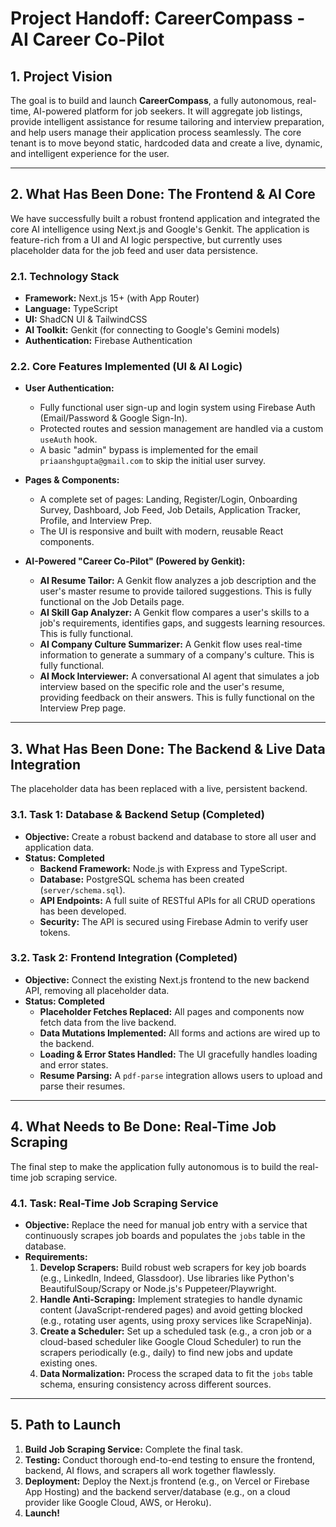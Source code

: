 
# Project Handoff: CareerCompass - AI Career Co-Pilot

## 1. Project Vision

The goal is to build and launch **CareerCompass**, a fully autonomous, real-time, AI-powered platform for job seekers. It will aggregate job listings, provide intelligent assistance for resume tailoring and interview preparation, and help users manage their application process seamlessly. The core tenant is to move beyond static, hardcoded data and create a live, dynamic, and intelligent experience for the user.

---

## 2. What Has Been Done: The Frontend & AI Core

We have successfully built a robust frontend application and integrated the core AI intelligence using Next.js and Google's Genkit. The application is feature-rich from a UI and AI logic perspective, but currently uses placeholder data for the job feed and user data persistence.

### 2.1. Technology Stack
*   **Framework:** Next.js 15+ (with App Router)
*   **Language:** TypeScript
*   **UI:** ShadCN UI & TailwindCSS
*   **AI Toolkit:** Genkit (for connecting to Google's Gemini models)
*   **Authentication:** Firebase Authentication

### 2.2. Core Features Implemented (UI & AI Logic)

*   **User Authentication:**
    *   Fully functional user sign-up and login system using Firebase Auth (Email/Password & Google Sign-In).
    *   Protected routes and session management are handled via a custom `useAuth` hook.
    *   A basic "admin" bypass is implemented for the email `priaanshgupta@gmail.com` to skip the initial user survey.

*   **Pages & Components:**
    *   A complete set of pages: Landing, Register/Login, Onboarding Survey, Dashboard, Job Feed, Job Details, Application Tracker, Profile, and Interview Prep.
    *   The UI is responsive and built with modern, reusable React components.

*   **AI-Powered "Career Co-Pilot" (Powered by Genkit):**
    *   **AI Resume Tailor:** A Genkit flow analyzes a job description and the user's master resume to provide tailored suggestions. This is fully functional on the Job Details page.
    *   **AI Skill Gap Analyzer:** A Genkit flow compares a user's skills to a job's requirements, identifies gaps, and suggests learning resources. This is fully functional.
    *   **AI Company Culture Summarizer:** A Genkit flow uses real-time information to generate a summary of a company's culture. This is fully functional.
    *   **AI Mock Interviewer:** A conversational AI agent that simulates a job interview based on the specific role and the user's resume, providing feedback on their answers. This is fully functional on the Interview Prep page.

---

## 3. What Has Been Done: The Backend & Live Data Integration

The placeholder data has been replaced with a live, persistent backend.

### 3.1. Task 1: Database & Backend Setup (Completed)

*   **Objective:** Create a robust backend and database to store all user and application data.
*   **Status: Completed**
    *   **Backend Framework:** Node.js with Express and TypeScript.
    *   **Database:** PostgreSQL schema has been created (`server/schema.sql`).
    *   **API Endpoints:** A full suite of RESTful APIs for all CRUD operations has been developed.
    *   **Security:** The API is secured using Firebase Admin to verify user tokens.

### 3.2. Task 2: Frontend Integration (Completed)

*   **Objective:** Connect the existing Next.js frontend to the new backend API, removing all placeholder data.
*   **Status: Completed**
    *   **Placeholder Fetches Replaced:** All pages and components now fetch data from the live backend.
    *   **Data Mutations Implemented:** All forms and actions are wired up to the backend.
    *   **Loading & Error States Handled:** The UI gracefully handles loading and error states.
    *   **Resume Parsing:** A `pdf-parse` integration allows users to upload and parse their resumes.

---

## 4. What Needs to Be Done: Real-Time Job Scraping

The final step to make the application fully autonomous is to build the real-time job scraping service.

### 4.1. Task: Real-Time Job Scraping Service

*   **Objective:** Replace the need for manual job entry with a service that continuously scrapes job boards and populates the `jobs` table in the database.
*   **Requirements:**
    1.  **Develop Scrapers:** Build robust web scrapers for key job boards (e.g., LinkedIn, Indeed, Glassdoor). Use libraries like Python's BeautifulSoup/Scrapy or Node.js's Puppeteer/Playwright.
    2.  **Handle Anti-Scraping:** Implement strategies to handle dynamic content (JavaScript-rendered pages) and avoid getting blocked (e.g., rotating user agents, using proxy services like ScrapeNinja).
    3.  **Create a Scheduler:** Set up a scheduled task (e.g., a cron job or a cloud-based scheduler like Google Cloud Scheduler) to run the scrapers periodically (e.g., daily) to find new jobs and update existing ones.
    4.  **Data Normalization:** Process the scraped data to fit the `jobs` table schema, ensuring consistency across different sources.

---

## 5. Path to Launch

1.  **Build Job Scraping Service:** Complete the final task.
2.  **Testing:** Conduct thorough end-to-end testing to ensure the frontend, backend, AI flows, and scrapers all work together flawlessly.
3.  **Deployment:** Deploy the Next.js frontend (e.g., on Vercel or Firebase App Hosting) and the backend server/database (e.g., on a cloud provider like Google Cloud, AWS, or Heroku).
4.  **Launch!**
